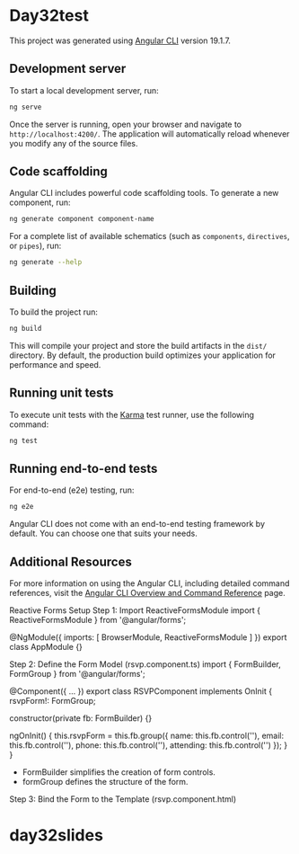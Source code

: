 # Day32test

This project was generated using [Angular CLI](https://github.com/angular/angular-cli) version 19.1.7.

## Development server

To start a local development server, run:

```bash
ng serve
```

Once the server is running, open your browser and navigate to `http://localhost:4200/`. The application will automatically reload whenever you modify any of the source files.

## Code scaffolding

Angular CLI includes powerful code scaffolding tools. To generate a new component, run:

```bash
ng generate component component-name
```

For a complete list of available schematics (such as `components`, `directives`, or `pipes`), run:

```bash
ng generate --help
```

## Building

To build the project run:

```bash
ng build
```

This will compile your project and store the build artifacts in the `dist/` directory. By default, the production build optimizes your application for performance and speed.

## Running unit tests

To execute unit tests with the [Karma](https://karma-runner.github.io) test runner, use the following command:

```bash
ng test
```

## Running end-to-end tests

For end-to-end (e2e) testing, run:

```bash
ng e2e
```

Angular CLI does not come with an end-to-end testing framework by default. You can choose one that suits your needs.

## Additional Resources

For more information on using the Angular CLI, including detailed command references, visit the [Angular CLI Overview and Command Reference](https://angular.dev/tools/cli) page.



Reactive Forms Setup
Step 1: Import ReactiveFormsModule
import { ReactiveFormsModule } from '@angular/forms';

@NgModule({
 imports: [ BrowserModule, ReactiveFormsModule ]
})
export class AppModule {}


Step 2: Define the Form Model (rsvp.component.ts)
import { FormBuilder, FormGroup } from '@angular/forms';

@Component({ ... })
export class RSVPComponent implements OnInit {
  rsvpForm!: FormGroup;

  constructor(private fb: FormBuilder) {}

  ngOnInit() {
    this.rsvpForm = this.fb.group({
      name: this.fb.control(''),
      email: this.fb.control(''),
      phone: this.fb.control(''),
      attending: this.fb.control('')
    });
  }
}
- FormBuilder simplifies the creation of form controls.
- formGroup defines the structure of the form.

Step 3: Bind the Form to the Template (rsvp.component.html)
<!-- <form [formGroup]="rsvpForm">
  Name: <input type="text" formControlName="name">
  Email: <input type="email" formControlName="email">
  Phone: <input type="tel" formControlName="phone">

  Attending:
  <input type="radio" value="yes" formControlName="attending"> YES
  <input type="radio" value="no" formControlName="attending"> NO

  <button type="submit">Send</button>
</form> -->
# day32slides
